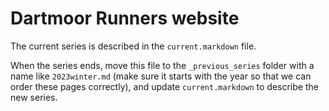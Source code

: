 # Dartmoor Runners website

The current series is described in the `current.markdown` file.

When the series ends, move this file to the `_previous_series` folder with a name like `2023winter.md` (make sure it starts with the year so that we can order these pages correctly), and update `current.markdown` to describe the new series.

